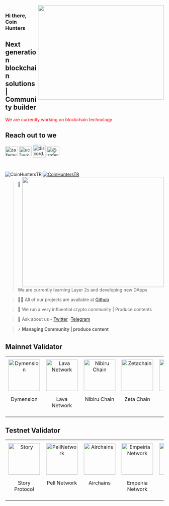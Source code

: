 <img src="https://www.kg-legal.eu/wp-content/uploads/2021/10/blockchain.gif" align="right" width="400" height="300">

### Hi there, Coin Hunters

## Next generation blockchain solutions | Community builder

<font color="red">We are currently working on blockchain technology </font>

## Reach out to we

<a href="https://twitter.com/coinhuntersTR" target="blank"><img align="center" src="https://raw.githubusercontent.com/rahuldkjain/github-profile-readme-generator/master/src/images/icons/Social/twitter.svg" alt="zaferayan" height="30" width="40" /></a>
<a href="https://www.youtube.com/@CoinHuntersTR" target="blank"><img align="center" src="https://raw.githubusercontent.com/rahuldkjain/github-profile-readme-generator/master/src/images/icons/Social/youtube.svg" alt="uc1vykhlufpaoghrwhjikrqg" height="30" width="40" /></a>
<a href="https://discord.gg/TNDcT4UnB7" target="blank"><img align="center" src="https://raw.githubusercontent.com/rahuldkjain/github-profile-readme-generator/master/src/images/icons/Social/discord.svg" alt="discord.gg/ruescommunity" height="40" width="40" /></a>
<a href="https://coinhunterstr.medium.com/" target="blank"><img align="center" src="https://raw.githubusercontent.com/rahuldkjain/github-profile-readme-generator/master/src/images/icons/Social/medium.svg" alt="@zaferayan" height="30" width="40" /></a>


<br />

<p align="left"> <img src="https://komarev.com/ghpvc/?username=CoinHuntersTR&label=Profile%20views&color=0e75b6&style=flat" alt="CoinHuntersTR" /> <a href="https://twitter.com/CoinHuntersTR" target="blank"><img src="https://img.shields.io/twitter/follow/CoinHuntersTR?logo=twitter&style=for-the-badge" alt="CoinHuntersTR" " /></a> 

<img src="https://github-readme-stats.vercel.app/api?username=coinhunterstr&show_icons=true&theme=highcontrast" align="right" width="450" height="350" >

> 🔭 We are currently learning Layer 2s and developing new DApps

> 👨‍💻 All of our projects are available at [Github](https://github.com/CoinHuntersTR)

> 📝 We run a very influential crypto community | Produce contents

> 💬 Ask about us  - [Twitter](https://twitter.com/coinhunters_) -[Telegram](https://t.me/CoinHuntersTR)

> ⚡ **Managing Community | produce content**

## Mainnet Validator

<table style="width: 100%; border-collapse: collapse; table-layout: fixed;">
  <tr>
    <td style="width: 33.33%; text-align: center; padding: 10px; vertical-align: top;">
      <a href="https://wallet.keplr.app/chains/dymension?modal=staking&chain=dymension_1100-1&validator_address=dymvaloper1p87xgcekkkpp783xl5wu48p0dw2p2duru5ul9n&step_id=2" target="_blank">
        <img src="https://coinhunterstr.com/wp-content/uploads/2024/02/dymension.png" alt="Dymension" style="width: 100px; height: 100px; object-fit: contain;">
      </a>
      <p>Dymension</p>
    </td>
    <td style="width: 33.33%; text-align: center; padding: 10px; vertical-align: top;">
      <a href="https://wallet.keplr.app/chains/lava?modal=staking&chain=lava-mainnet-1&validator_address=lava%40valoper1xxezsqtdsmztz9ugutyyjmvma6aukh07fylqhe&step_id=2" target="_blank">
        <img src="https://pbs.twimg.com/profile_images/1628433459977850882/l4oqDz8R_400x400.jpg" alt="Lava Network" style="width: 100px; height: 100px; object-fit: contain;">
      </a>
      <p>Lava Network</p>
    </td>
    <td style="width: 33.33%; text-align: center; padding: 10px; vertical-align: top;">
      <a href="https://app.nibiru.fi/stake" target="_blank">
        <img src="https://pbs.twimg.com/profile_images/1765792149940113411/Z7-0ngUy_400x400.jpg" alt="Nibiru Chain" style="width: 100px; height: 100px; object-fit: contain;">
      </a>
      <p>Nibiru Chain</p>
    </td>
     <td style="width: 33.33%; text-align: center; padding: 10px; vertical-align: top;">
      <a href="https://hub.zetachain.com/staking/zetavaloper1k048rkrpxdnnzknjrja3xdker2xp4jhegrpxks" target="_blank">
        <img src="https://pbs.twimg.com/profile_images/1626225438849929218/h_HtSU1a_400x400.jpg" alt="Zetachain" style="width: 100px; height: 100px; object-fit: contain;">
      </a>
      <p>Zeta Chain</p>
    </td>
     <td style="width: 33.33%; text-align: center; padding: 10px; vertical-align: top;">
      <a href="https://explorer.coinhunterstr.com/Mantra/staking/mantravaloper102nulk7g4ttg9ynmkhjdndtrrlwd7hjuaf0j2d" target="_blank">
        <img src="https://pbs.twimg.com/profile_images/1790339778346618880/ihlLQAMC_400x400.jpg" alt="Mantra" style="width: 100px; height: 100px; object-fit: contain;">
      </a>
      <p>Mantra</p>
    </td>
         <td style="width: 33.33%; text-align: center; padding: 10px; vertical-align: top;">
      <a href="https://staking.avail.tools/#/overview" target="_blank">
        <img src="https://pbs.twimg.com/profile_images/1671126588694609920/THQgYJtf_400x400.png" alt="Avail" style="width: 100px; height: 100px; object-fit: contain;">
      </a>
      <p>Avail</p>
    </td>
         <td style="width: 33.33%; text-align: center; padding: 10px; vertical-align: top;">
      <a href="https://explorer.coinhunterstr.com/blockx/staking/blockxvaloper1rk49eujue99cqsynqd7fgv4rp44rw4dc5tuh26" target="_blank">
        <img src="https://pbs.twimg.com/profile_images/1571914336288776193/HmxJDHvF_400x400.jpg" alt="Blockx" style="width: 100px; height: 100px; object-fit: contain;">
      </a>
      <p>BlockX</p>
    </td>
         <td style="width: 33.33%; text-align: center; padding: 10px; vertical-align: top;">
      <a href="https://explorer.coinhunterstr.com/Crossfi/staking/mxvaloper139nrrmwhvnl2fq8flac67py39plqqg3zl88kuq" target="_blank">
        <img src="https://pbs.twimg.com/profile_images/1719733805483790336/9rtdiMS-_400x400.jpg" alt="CrossFi" style="width: 100px; height: 100px; object-fit: contain;">
      </a>
      <p>CrossFi</p>
    </td>
  </tr>
</table>

## Testnet Validator

<table style="width: 100%; border-collapse: collapse; table-layout: fixed;">
  <tr>
    <td style="width: 33.33%; text-align: center; padding: 10px; vertical-align: top;">
      <a href="https://testnet.storyscan.app/validators/storyvaloper1upyt7dr96p2ffl62ecwypeglqvk7596a3xrmvn" target="_blank">
        <img src="https://pbs.twimg.com/profile_images/1820303986349805569/MKfPfLtz_400x400.jpg" alt="Story" style="width: 100px; height: 100px; object-fit: contain;">
      </a>
      <p>Story Protocol</p>
    </td>
    <td style="width: 33.33%; text-align: center; padding: 10px; vertical-align: top;">
      <a href="https://testnet.pell.explorers.guru/validator/pellvaloper1zr2cxnrfy0jcfv4x7jgm9adxpz8wxa26wn7ztz" target="_blank">
        <img src="https://pbs.twimg.com/profile_images/1811609717522989056/_jr_bub2_400x400.png" alt="PellNetwork" style="width: 100px; height: 100px; object-fit: contain;">
      </a>
      <p>Pell Network</p>
    </td>
    <td style="width: 33.33%; text-align: center; padding: 10px; vertical-align: top;">
      <a href="https://explorer.coinhunterstr.com/Airchains-Testnet/staking/airvaloper1986du694z9wduhxhtpysxstk8jr0qw0a0nu6a9" target="_blank">
        <img src="https://pbs.twimg.com/profile_images/1689908960726245376/NSEHl_ga_400x400.jpg" alt="Airchains" style="width: 100px; height: 100px; object-fit: contain;">
      </a>
      <p>Airchains</p>
    </td>
    <td style="width: 33.33%; text-align: center; padding: 10px; vertical-align: top;">
      <a href="https://explorer.coinhunterstr.com/Empeiria-Testnet/staking/empevaloper19s20dxtpp2eqmwlgp6drc9ak5h0gyfhc90zzrt" target="_blank">
        <img src="https://pbs.twimg.com/profile_images/1575715887591612419/D2Aw6uNh_400x400.jpg" alt="Empeiria Network" style="width: 100px; height: 100px; object-fit: contain;">
      </a>
      <p>Empeiria Network</p>
    </td>
    <td style="width: 33.33%; text-align: center; padding: 10px; vertical-align: top;">
      <a href="https://explorer.coinhunterstr.com/Sunrise-Testnet/staking/sunrisevaloper13xhjcwatxvjpdsx5lpk7t9wryhxr7wgj49fy0k" target="_blank">
        <img src="https://pbs.twimg.com/profile_images/1829726747958325249/KwdbXpxQ_400x400.jpg" alt="Sunrise" style="width: 100px; height: 100px; object-fit: contain;">
      </a>
      <p>Sunrise</p>
    </td>
     <td style="width: 33.33%; text-align: center; padding: 10px; vertical-align: top;">
      <a href="https://testnet.itrocket.net/union/staking/unionvaloper1zm6e5cxg6srscdy6kev6995l7ds7hxctghrrw4" target="_blank">
        <img src="https://pbs.twimg.com/profile_images/1821610378796634112/zxLnzPaL_400x400.png" alt="Union" style="width: 100px; height: 100px; object-fit: contain;">
      </a>
      <p>Union</p>
    </td>
     <td style="width: 33.33%; text-align: center; padding: 10px; vertical-align: top;">
      <a href="https://explorer.coinhunterstr.com/Warden-Testnet/staking/wardenvaloper1ue88ahxpq2rngnhln8yz23xwclwahe72csmudf" target="_blank">
        <img src="https://pbs.twimg.com/profile_images/1827100976152555520/N-CVNgTL_400x400.jpg" alt="Warden" style="width: 100px; height: 100px; object-fit: contain;">
      </a>
      <p>Warden</p>
    </td>
  </tr>
</table>
